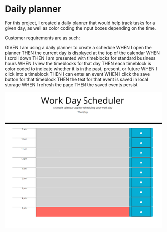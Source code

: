 # Daily planner

For this project, I created a daily planner that would help track 
tasks for a given day, as well as color coding the input boxes depending on the time. 

Customer requirements are as such:

GIVEN I am using a daily planner to create a schedule
WHEN I open the planner
THEN the current day is displayed at the top of the calendar
WHEN I scroll down
THEN I am presented with timeblocks for standard business hours
WHEN I view the timeblocks for that day
THEN each timeblock is color coded to indicate whether it is in the past, present, or future
WHEN I click into a timeblock
THEN I can enter an event
WHEN I click the save button for that timeblock
THEN the text for that event is saved in local storage
WHEN I refresh the page
THEN the saved events persist

<img src = "2020-10-01 17_39_26-Work Day Scheduler.png" alt = "deployed site">